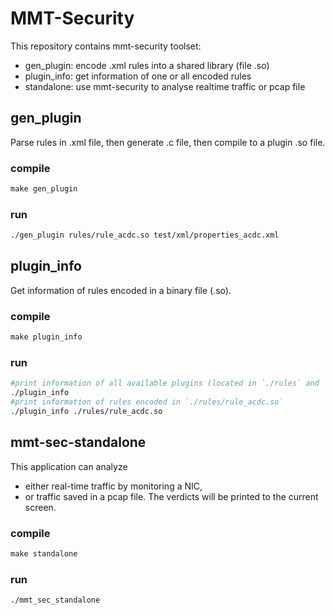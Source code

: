 # MMT-Security

This repository contains mmt-security toolset:

- gen_plugin: encode .xml rules into a shared library (file .so)
- plugin_info: get information of one or all encoded rules
- standalone: use mmt-security to analyse realtime traffic or pcap file

## gen_plugin

Parse rules in .xml file, then generate .c file, then compile to a plugin .so file.

### compile

```makefile
make gen_plugin
```

### run

```bash
./gen_plugin rules/rule_acdc.so test/xml/properties_acdc.xml
```

## plugin_info

Get information of rules encoded in a binary file (.so).

### compile 

```makefile
make plugin_info
```

### run

```bash
#print information of all available plugins (located in `./rules` and `/opt/mmt/security/rules`)
./plugin_info
#print information of rules encoded in `./rules/rule_acdc.so`
./plugin_info ./rules/rule_acdc.so
```

## mmt-sec-standalone

This application can analyze 
- either real-time traffic by monitoring a NIC,
- or traffic saved in a pcap file. The verdicts will be printed to the current screen.

### compile

```makefile
make standalone
```


### run


```bash
./mmt_sec_standalone
```
